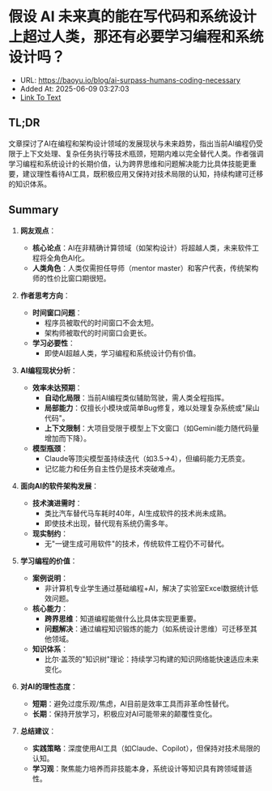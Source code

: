 # 假设 AI 未来真的能在写代码和系统设计上超过人类，那还有必要学习编程和系统设计吗？
- URL: https://baoyu.io/blog/ai-surpass-humans-coding-necessary
- Added At: 2025-06-09 03:27:03
- [Link To Text](2025-06-09-假设-ai-未来真的能在写代码和系统设计上超过人类，那还有必要学习编程和系统设计吗？_raw.md)

## TL;DR
文章探讨了AI在编程和架构设计领域的发展现状与未来趋势，指出当前AI编程仍受限于上下文处理、复杂任务执行等技术瓶颈，短期内难以完全替代人类。作者强调学习编程和系统设计的长期价值，认为跨界思维和问题解决能力比具体技能更重要，建议理性看待AI工具，既积极应用又保持对技术局限的认知，持续构建可迁移的知识体系。

## Summary
1. **网友观点**：
   - **核心论点**：AI在非精确计算领域（如架构设计）将超越人类，未来软件工程将全角色AI化。
   - **人类角色**：人类仅需担任导师（mentor master）和客户代表，传统架构师的性价比窗口期很短。

2. **作者思考方向**：
   - **时间窗口问题**：
     - 程序员被取代的时间窗口不会太短。
     - 架构师被取代的时间窗口会更长。
   - **学习必要性**：
     - 即使AI超越人类，学习编程和系统设计仍有价值。

3. **AI编程现状分析**：
   - **效率未达预期**：
     - **自动化局限**：当前AI编程类似辅助驾驶，需人类全程指挥。
     - **局部能力**：仅擅长小模块或简单Bug修复，难以处理复杂系统或"屎山代码"。
     - **上下文限制**：大项目受限于模型上下文窗口（如Gemini能力随代码量增加而下降）。
   - **模型瓶颈**：
     - Claude等顶尖模型虽持续迭代（如3.5→4），但编码能力无质变。
     - 记忆能力和任务自主性仍是技术突破难点。

4. **面向AI的软件架构发展**：
   - **技术演进需时**：
     - 类比汽车替代马车耗时40年，AI生成软件的技术尚未成熟。
     - 即使技术出现，替代现有系统仍需多年。
   - **现实制约**：
     - 无"一键生成可用软件"的技术，传统软件工程仍不可替代。

5. **学习编程的价值**：
   - **案例说明**：
     - 非计算机专业学生通过基础编程+AI，解决了实验室Excel数据统计低效问题。
   - **核心能力**：
     - **跨界思维**：知道编程能做什么比具体实现更重要。
     - **问题解决**：通过编程知识锻炼的能力（如系统设计思维）可迁移至其他领域。
   - **知识体系**：
     - 比尔·盖茨的"知识树"理论：持续学习构建的知识网络能快速适应未来变化。

6. **对AI的理性态度**：
   - **短期**：避免过度乐观/焦虑，AI目前是效率工具而非革命性替代。
   - **长期**：保持开放学习，积极应对AI可能带来的颠覆性变化。

7. **总结建议**：
   - **实践策略**：深度使用AI工具（如Claude、Copilot），但保持对技术局限的认知。
   - **学习观**：聚焦能力培养而非技能本身，系统设计等知识具有跨领域普适性。
